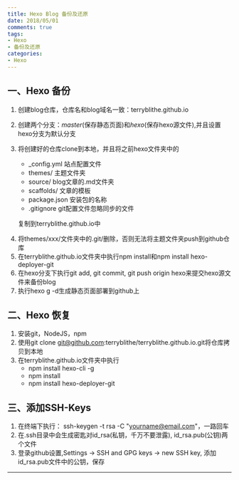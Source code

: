 ```yaml
---
title: Hexo Blog 备份及还原
date: 2018/05/01
comments: true
tags:
- Hexo
- 备份及还原
categories:
- Hexo
---
```


## 一、Hexo 备份
1. 创建blog仓库，仓库名和blog域名一致：terryblithe.github.io
2. 创建两个分支：*master*(保存静态页面)和*hexo*(保存hexo源文件),并且设置hexo分支为默认分支
3. 将创建好的仓库clone到本地，并且将之前hexo文件夹中的
    * _config.yml 站点配置文件
    * themes/ 主题文件夹
    * source/ blog文章的.md文件夹
    * scaffolds/ 文章的模板
    * package.json 安装包的名称
    * .gitignore git配置文件忽略同步的文件

    复制到terryblithe.github.io中

<!-- more -->

4. 将themes/xxx/文件夹中的.git/删除，否则无法将主题文件夹push到github仓库
5. 在terryblithe.github.io文件夹中执行npm install和npm install hexo-deployer-git
6. 在hexo分支下执行git add, git commit, git push origin hexo来提交hexo源文件来备份blog
7. 执行hexo g -d生成静态页面部署到github上

## 二、Hexo 恢复
1. 安装git，NodeJS，npm
2. 使用git clone git@github.com:terryblithe/terryblithe.github.io.git将仓库拷贝到本地
3. 在terryblithe.github.io文件夹中执行
    * npm install hexo-cli -g 
    * npm install
    * npm install hexo-deployer-git

## 三、添加SSH-Keys
1. 在终端下执行： ssh-keygen -t rsa -C "yourname@email.com"，一路回车
2. 在.ssh目录中会生成密匙对id_rsa(私钥，千万不要泄露), id_rsa.pub(公钥)两个文件
3. 登录github设置,Settings -> SSH and GPG keys -> new SSH key, 添加id_rsa.pub文件中的公钥，保存
---